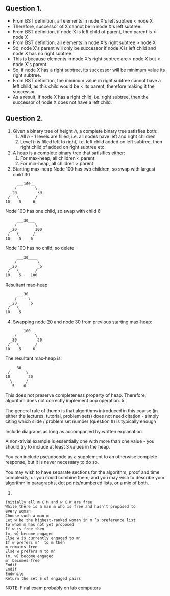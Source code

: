 <!-- SPDX-License-Identifier: zlib-acknowledgement -->

## Question 1.
* From BST definition, all elements in node X's left subtree \< node X 
* Therefore, successor of X cannot be in node X's left subtree. 
* From BST definition, if node X is left child of parent, then parent is \> node X
* From BST definition, all elements in node X's right subtree \> node X
* So, node X's parent will only be successor if node X is left child and node X has no right subtree.
* This is because elements in node X's right subtree are \> node X but \< node X's parent. 
* So, if node X has a right subtree, its successor will be minimum value its right subtree.
* From BST definition, the minimum value in right subtree cannot have a left child, as this child would be \< its parent, therefore making it the successor.
* As a result, if node X has a right child, i.e. right subtree, then the successor of node X does not have a left child.

## Question 2.
1. Given a binary tree of height *h*, a complete binary tree satisfies both:
   1. All *h - 1* levels are filled, i.e. all nodes have left and right children
   2. Level *h* is filled left to right, i.e. left child added on left subtree, then right child of added on right subtree etc.
2. A heap is a complete binary tree that satisifies either:
   1. For max-heap, all children \< parent
   2. For min-heap, all children \> parent
3. Starting max-heap
Node 100 has two children, so swap with largest child 30
```
     ___100__
    /        \
  _20         30
 /   \       /
10    5     6

```
Node 100 has one child, so swap with child 6
```
     ___30___
    /        \
  _20        100
 /   \      /
10    5    6

```
Node 100 has no child, so delete
```
     ___30____
    /         \
  _20         _6
 /   \       /
10    5    100

```
Resultant max-heap
```
     ___30
    /     \
  _20      6
 /   \
10    5

```
4. Swapping node 20 and node 30 from previous starting max-heap:
```
     ___100__
    /        \
  _30         20
 /   \       /
10    5     6

```
The resultant max-heap is:
```
  ___30__
 /       \
10        20
  \      /
   5    6

```
This does not preserve completeness property of heap.
Therefore, algorithm does not correctly implement pop operation.
5.










The general rule of thumb is that algorithms introduced in this course (in either the lectures, tutorial, problem sets) does not need citation - 
simply citing which slide / problem set number (question #) is typically enough

Include diagrams as long as accompanied by written explanation.

A non-trivial example is essentially one with more than one value - you should try to include at least 3 values in the heap.

You can include pseudocode as a supplement to an otherwise complete response, but it is never necessary to do so.

You may wish to have separate sections for the algorithm, proof and time complexity, or you could combine them; and you may wish to describe your algorithm in paragraphs, dot points/numbered lists, or a mix of both.

1. 

```
Initially all m ∈ M and w ∈ W are free
While there is a man m who is free and hasn’t proposed to
every woman
Choose such a man m
Let w be the highest-ranked woman in m ’s preference list
to whom m has not yet proposed
If w is free then
(m, w) become engaged
Else w is currently engaged to m'
If w prefers m'  to m then
m remains free
Else w prefers m to m'
(m, w) become engaged
m' becomes free
Endif
Endif
Endwhile
Return the set S of engaged pairs
```

NOTE: Final exam probably on lab computers
